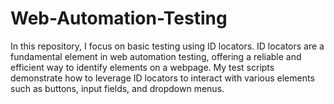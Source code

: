 # Web-Automation-Testing
In this repository, I focus on basic testing using ID locators. ID locators are a fundamental element in web automation testing, offering a reliable and efficient way to identify elements on a webpage. My test scripts demonstrate how to leverage ID locators to interact with various elements such as buttons, input fields, and dropdown menus.
